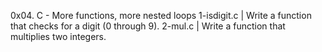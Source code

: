 0x04. C - More functions, more nested loops
1-isdigit.c | Write a function that checks for a digit (0 through 9).
2-mul.c | Write a function that multiplies two integers.
